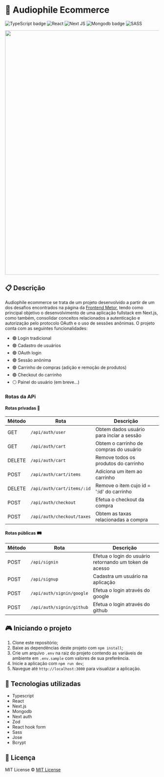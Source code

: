 # 🛒 Audiophile Ecommerce

![TypeScript badge](https://img.shields.io/badge/typescript-%23007ACC.svg?style=for-the-badge&logo=typescript&logoColor=white)
![React](https://img.shields.io/badge/react-%2320232a.svg?style=for-the-badge&logo=react&logoColor=%2361DAFB)
![Next JS](https://img.shields.io/badge/Next-black?style=for-the-badge&logo=next.js&logoColor=white)
![Mongodb badge](https://img.shields.io/badge/MongoDB-%234ea94b.svg?style=for-the-badge&logo=mongodb&logoColor=white)
![SASS](https://img.shields.io/badge/SASS-hotpink.svg?style=for-the-badge&logo=SASS&logoColor=white)

<img width="800px" src="https://github.com/nalbertcerqueira/nalbertcerqueira/assets/105606295/0013671f-449a-4ad2-919d-c6baba8bfd77">

## 📋 Descrição

Audiophile ecommerce se trata de um projeto desenvolvido a partir de um dos desafios encontrados na página da [Frontend Metor](https://www.frontendmentor.io), tendo como principal objetivo o desenvolvimento de uma aplicação fullstack em Next.js, como também, consolidar conceitos relacionados a autenticação e autorização pelo protocolo OAuth e o uso de sessões anônimas. O projeto conta com as seguintes funcionalidades:

-   🟢 Login tradicional
-   🟢 Cadastro de usuários
-   🟢 OAuth login
-   🟢 Sessão anônima
-   🟢 Carrinho de compras (adição e remoção de produtos)
-   🟢 Checkout do carrinho
-   ⚪ Painel do usuário (em breve...)

### Rotas da APi

#### Rotas privadas 🔐

| **Método** | **Rota**                   | **Descrição**                             |
| ---------- | -------------------------- | ----------------------------------------- |
| GET        | `/api/auth/user`           | Obtem dados usuário para inciar a sessão  |
| GET        | `/api/auth/cart`           | Obtem o carrinho de compras do usuário    |
| DELETE     | `/api/auth/cart`           | Remove todos os produtos do carrinho      |
| POST       | `/api/auth/cart/items`     | Adiciona um item ao carrinho              |
| DELETE     | `/api/auth/cart/items/:id` | Remove o item cujo id = ':id' do carrinho |
| POST       | `/api/auth/checkout`       | Efetua o checkout da compra               |
| POST       | `/api/auth/checkout/taxes` | Obtem as taxas relacionadas a compra      |

#### Rotas públicas 🛤️

| **Método** | **Rota**                  | **Descrição**                                           |
| ---------- | ------------------------- | ------------------------------------------------------- |
| POST       | `/api/signin`             | Efetua o login do usuário retornando um token de acesso |
| POST       | `/api/signup`             | Cadastra um usuário na aplicação                        |
| POST       | `/api/auth/signin/google` | Efetua o login através do google                        |
| POST       | `/api/auth/signin/github` | Efetua o login através do github                        |

## 🎮 Iniciando o projeto

1. Clone este repositório;
2. Baixe as dependências deste projeto com `npm install`;
3. Crie um arquivo `.env` na raiz do projeto contendo as variáveis de ambiente em `.env.sample` com valores de sua preferência.
4. Inicie a aplicação com `npm run dev`;
5. Navegue até `http://localhost:3000` para visualizar a aplicação.

## 🚀 Tecnologias utilizadas

-   Typescript
-   React
-   Next.js
-   Mongodb
-   Next auth
-   Zod
-   React hook form
-   Sass
-   Jose
-   Bcrypt

## 📝 Licença

MIT License © [MIT License ](./LICENSE)
